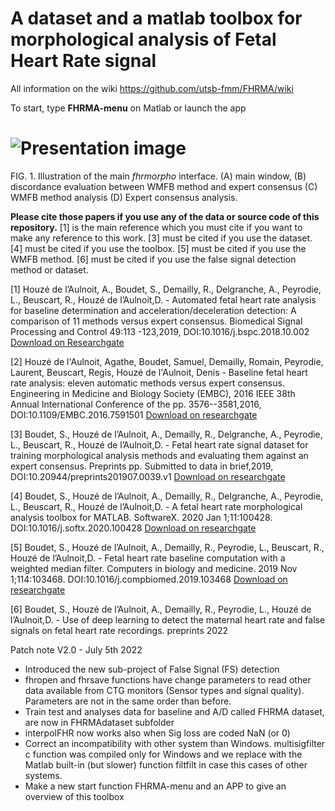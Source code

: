 # A dataset and a matlab toolbox for morphological analysis of Fetal Heart Rate signal

All information on the wiki https://github.com/utsb-fmm/FHRMA/wiki

To start, type **FHRMA-menu** on Matlab or launch the app

![Presentation image](http://utsb.univ-catholille.fr/fhr-demo/Presentation.png)
=======
FIG. 1. Illustration of the main *fhrmorpho* interface. (A) main window, (B) discordance evaluation between WMFB method and expert consensus (C) WMFB method analysis (D) Expert consensus analysis.

**Please cite those papers if you use any of the data or source code of this repository.** [1] is the main reference which you must cite if you want to make any reference to this work. [3] must be cited if you use the dataset. [4] must be cited if you use the toolbox. [5] must be cited if you use the WMFB method. [6] must be cited if you use the false signal detection method or dataset.

[1] Houzé de l’Aulnoit, A., Boudet, S., Demailly, R., Delgranche, A., Peyrodie, L., Beuscart, R., Houzé de l’Aulnoit,D. - Automated fetal heart rate analysis for baseline determination and acceleration/deceleration detection: A comparison of 11 methods versus expert consensus. Biomedical Signal Processing and Control 49:113 -123,2019, DOI:10.1016/j.bspc.2018.10.002 [Download on Researchgate](https://www.researchgate.net/publication/329718625_Automated_fetal_heart_rate_analysis_for_baseline_determination_and_accelerationdeceleration_detection_A_comparison_of_11_methods_versus_expert_consensus)

[2] Houzé de l'Aulnoit, Agathe, Boudet, Samuel, Demailly, Romain, Peyrodie, Laurent, Beuscart, Regis, Houzé de l'Aulnoit, Denis - Baseline fetal heart rate analysis: eleven automatic methods versus expert consensus. Engineering in Medicine and Biology Society (EMBC), 2016 IEEE 38th Annual International Conference of the pp. 3576--3581,2016, DOI:10.1109/EMBC.2016.7591501 [Download on researchgate](https://www.researchgate.net/publication/309349819_Baseline_fetal_heart_rate_analysis_Eleven_automatic_methods_versus_expert_consensus)

[3] Boudet, S., Houzé de l’Aulnoit, A., Demailly, R., Delgranche, A., Peyrodie, L., Beuscart, R., Houzé de l’Aulnoit,D. - Fetal heart rate signal dataset for training morphological analysis methods and evaluating them against an expert consensus. Preprints pp. Submitted to data in brief,2019, DOI:10.20944/preprints201907.0039.v1 [Download on researchgate](https://www.researchgate.net/publication/334164380_Fetal_Heart_Rate_Signal_Dataset_for_Training_Morphological_Analysis_Methods_and_Evaluating_them_Against_an_Expert_Consensus)

[4] Boudet, S., Houzé de l’Aulnoit, A., Demailly, R., Delgranche, A., Peyrodie, L., Beuscart, R., Houzé de l’Aulnoit,D. - A fetal heart rate morphological analysis toolbox for MATLAB. SoftwareX. 2020 Jan 1;11:100428. DOI:10.1016/j.softx.2020.100428 [Download on researchgate](https://www.researchgate.net/publication/339535549_A_fetal_heart_rate_morphological_analysis_toolbox_for_MATLAB)

[5] Boudet, S., Houzé de l’Aulnoit, A., Demailly, R., Peyrodie, L., Beuscart, R., Houzé de l’Aulnoit,D. - Fetal heart rate baseline computation with a weighted median filter. Computers in biology and medicine. 2019 Nov 1;114:103468. DOI:10.1016/j.compbiomed.2019.103468 [Download on researchgate](https://www.researchgate.net/publication/336035977_Fetal_heart_rate_baseline_computation_with_a_weighted_median_filter)

[6] Boudet, S., Houzé de l’Aulnoit, A., Demailly, R., Peyrodie, L., Houzé de l’Aulnoit,D. - Use of deep learning to detect the maternal heart rate and false signals on fetal heart rate recordings. preprints 2022



Patch note V2.0 - July 5th 2022
- Introduced the new sub-project of False Signal (FS) detection
- fhropen and fhrsave functions have change parameters to read other data available from CTG monitors (Sensor types and signal quality). Parameters are not in the same order than before.
- Train test and analyses data for baseline and A/D called FHRMA dataset, are now in FHRMAdataset subfolder
- interpolFHR now works also when Sig loss are coded NaN (or 0)
- Correct an incompatibility with other system than Windows. multisigfilter c function was compiled only for Windows and we replace with the Matlab built-in (but slower) function filtfilt in case this cases of other systems.
- Make a new start function FHRMA-menu and an APP to give an overview of this toolbox
